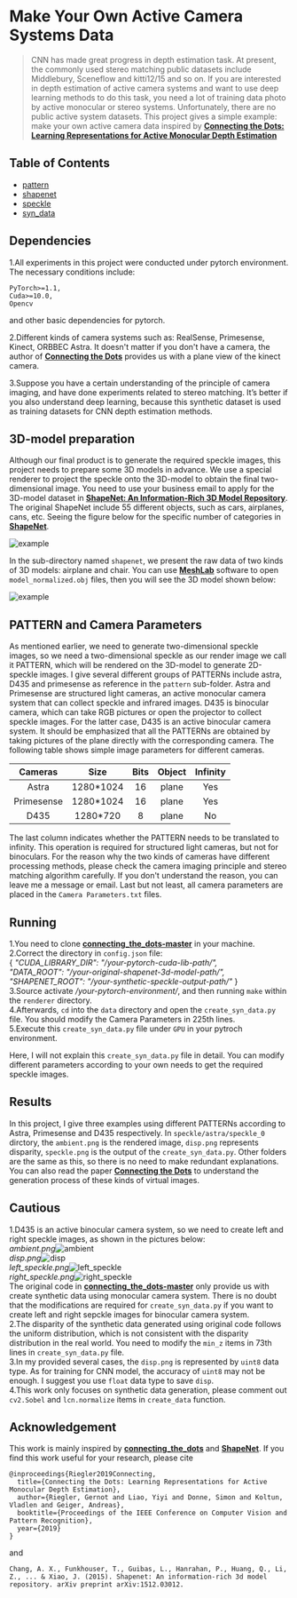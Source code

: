 # Make Your Own Active Camera Systems Data

> CNN has made great progress in depth estimation task. At present, the commonly used stereo matching public datasets include Middlebury, Sceneflow and kitti12/15 and so on. If you are interested in depth estimation of active camera systems and want to use deep learning methods to do this task, you need a lot of training data photo by active monocular or stereo systems. Unfortunately, there are no public active system datasets. This project gives a simple example: make your own active camera data inspired by **[Connecting the Dots: Learning Representations for Active Monocular Depth Estimation](http://www.cvlibs.net/publications/Riegler2019CVPR.pdf)**

## Table of Contents
- [pattern](#pattern)
- [shapenet](#shapenet)
- [speckle](#speckle)
- [syn_data](#syn_data)

## Dependencies
1.All experiments in this project were conducted under pytorch environment. The necessary conditions include:
```
PyTorch>=1.1,
Cuda>=10.0,
Opencv
```
and other basic dependencies for pytorch.

2.Different kinds of camera systems such as: RealSense, Primesense, Kinect, ORBBEC Astra. It doesn't matter if you don't have a camera, the author of **[Connecting the Dots](http://www.cvlibs.net/publications/Riegler2019CVPR.pdf)** provides us with a plane view of the kinect camera.

3.Suppose you have a certain understanding of the principle of camera imaging, and have done experiments related to stereo matching. It’s better if you also understand deep learning, because this synthetic dataset is used as training datasets for CNN depth estimation methods.

## 3D-model preparation
Although our final product is to generate the required speckle images, this project needs to prepare some 3D models in advance. We use a special renderer to project the speckle onto the 3D-model to obtain the final two-dimensional image. You need to use your business email to apply for the 3D-model dataset in **[ShapeNet: An Information-Rich 3D Model Repository](https://arxiv.org/abs/1512.03012)**. The original ShapeNet include 55 different objects, such as cars, airplanes, cans, etc. Seeing the figure below for the specific number of categories in **[ShapeNet](https://arxiv.org/abs/1512.03012)**.

![example](shapenet/shapenet.png)

In the sub-directory named `shapenet`, we present the raw data of two kinds of 3D models: airplane and chair. You can use **[MeshLab](http://www.meshlab.net/)** software to open `model_normalized.obj` files, then you will see the 3D model shown below:

![example](shapenet/obj_example.png)

## PATTERN and Camera Parameters
As mentioned earlier, we need to generate two-dimensional speckle images, so we need a two-dimensional speckle as our render image we call it PATTERN, which will be rendered on the 3D-model to generate 2D-speckle images. I give several different groups of PATTERNs include astra, D435 and primesense as reference in the `pattern` sub-folder. Astra and Primesense are structured light cameras, an active monocular camera system that can collect speckle and infrared images. D435 is binocular camera, which can take RGB pictures or open the projector to collect speckle images. For the latter case, D435 is an active binocular camera system. It should be emphasized that all the PATTERNs are obtained by taking pictures of the plane directly with the corresponding camera. The following table shows simple image parameters for different cameras.

Cameras|Size|Bits|Object|Infinity
:---:|:---:|:---:|:---:|:---:
Astra|1280*1024|16|plane|Yes
Primesense|1280*1024|16|plane|Yes
D435|1280*720|8|plane|No  
The last column indicates whether the PATTERN needs to be translated to infinity. This operation is required for structured light cameras, but not for binoculars. For the reason why the two kinds of cameras have different processing methods, please check the camera imaging principle and stereo matching algorithm carefully. If you don't understand the reason, you can leave me a message or email. Last but not least, all camera parameters are placed in the `Camera Parameters.txt` files.


## Running
1.You need to clone **[connecting_the_dots-master](https://github.com/autonomousvision/connecting_the_dots)** in your machine.  
2.Correct the directory in `config.json` file:  
{
  *"CUDA_LIBRARY_DIR": "/your-pytorch-cuda-lib-path/",  
"DATA_ROOT": "/your-original-shapenet-3d-model-path/",  
"SHAPENET_ROOT": "/your-synthetic-speckle-output-path/"*
}  
3.Source activate */your-pytorch-environment/*, and then running `make` within the `renderer` directory.  
4.Afterwards, `cd` into the `data` directory and open the `create_syn_data.py` file. You should modify the Camera Parameters in 225th lines.  
5.Execute this `create_syn_data.py` file under `GPU` in your pytroch environment.

Here, I will not explain this `create_syn_data.py` file in detail. You can modify different parameters according to your own needs to get the required speckle images.

## Results
In this project, I give three examples using different PATTERNs according to Astra, Primesense and D435 respectively. In `speckle/astra/speckle_0` dirctory, the `ambient.png` is the rendered image,
`disp.png` represents disparity, `speckle.png` is the output of the `create_syn_data.py`. Other folders are the same as this, so there is no need to make redundant explanations. You can also read the paper **[Connecting the Dots](http://www.cvlibs.net/publications/Riegler2019CVPR.pdf)** to understand the generation process of these kinds of virtual images.

## Cautious
1.D435 is an active binocular camera system, so we need to create left and right speckle images, as shown in the pictures below:  
*ambient.png*![ambient](speckle/d435/speckle_0/ambient.png)  
*disp.png*![disp](speckle/d435/speckle_0/disp.png)  
*left_speckle.png*![left_speckle](speckle/d435/speckle_0/left_speckle.png)  
*right_speckle.png*![right_speckle](speckle/d435/speckle_0/right_speckle.png)  
The original code in **[connecting_the_dots-master](https://github.com/autonomousvision/connecting_the_dots)** only provide us with create synthetic data using monocular camera system. There is no doubt that the modifications are required for `create_syn_data.py` if you want to create left and right sepckle images for binocular camera system.  
2.The disparity of the synthetic data generated using original code follows the uniform distribution, which is not consistent with the disparity distribution in the real world. You need to modify the `min_z` items in 73th lines in `create_syn_data.py` file.   
3.In my provided several cases, the `disp.png` is represented by `uint8` data type. As for training for CNN model, the accuracy of `uint8` may not be enough. I suggest you use `float` data type to save `disp`.  
4.This work only focuses on synthetic data generation, please comment out `cv2.Sobel` and `lcn.normalize` items in `create_data` function.

## Acknowledgement
This work is mainly inspired by **[connecting_the_dots](https://github.com/autonomousvision/connecting_the_dots)** and **[ShapeNet](https://arxiv.org/abs/1512.03012)**. If you find this work useful for your research, please cite
```
@inproceedings{Riegler2019Connecting,
  title={Connecting the Dots: Learning Representations for Active Monocular Depth Estimation},
  author={Riegler, Gernot and Liao, Yiyi and Donne, Simon and Koltun, Vladlen and Geiger, Andreas},
  booktitle={Proceedings of the IEEE Conference on Computer Vision and Pattern Recognition},
  year={2019}
}
```
and 
```
Chang, A. X., Funkhouser, T., Guibas, L., Hanrahan, P., Huang, Q., Li, Z., ... & Xiao, J. (2015). Shapenet: An information-rich 3d model repository. arXiv preprint arXiv:1512.03012.
```
